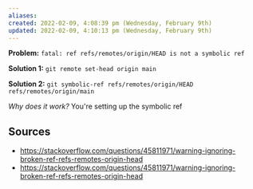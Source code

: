 ```yaml
---
aliases: 
created: 2022-02-09, 4:08:39 pm (Wednesday, February 9th)
updated: 2022-02-09, 4:10:13 pm (Wednesday, February 9th)
---
```

**Problem:**
`fatal: ref refs/remotes/origin/HEAD is not a symbolic ref`

**Solution 1:**
`git remote set-head origin main`

**Solution 2:**
`git symbolic-ref refs/remotes/origin/HEAD refs/remotes/origin/main`

*Why does it work?*
You're setting up the symbolic ref

## Sources
- https://stackoverflow.com/questions/45811971/warning-ignoring-broken-ref-refs-remotes-origin-head
- https://stackoverflow.com/questions/45811971/warning-ignoring-broken-ref-refs-remotes-origin-head